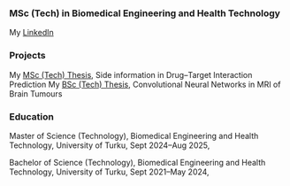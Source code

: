 ### MSc (Tech) in Biomedical Engineering and Health Technology

My [LinkedIn](https://linkedin.com/in/yourprofile)

### Projects

My [MSc (Tech) Thesis](https://github.com/username/repository), Side information in Drug–Target Interaction Prediction
My [BSc (Tech) Thesis](https://www.utupub.fi/handle/10024/176908), Convolutional Neural Networks in MRI of Brain Tumours

### Education

Master of Science (Technology),
Biomedical Engineering and Health Technology,
University of Turku,
Sept 2024–Aug 2025,

Bachelor of Science (Technology),
Biomedical Engineering and Health Technology,
University of Turku,
Sept 2021–May 2024,

<!--
**mmhapp/mmhapp** is a ✨ _special_ ✨ repository because its `README.md` (this file) appears on your GitHub profile.

Here are some ideas to get you started:

- 🔭 I’m currently working on ...
- 🌱 I’m currently learning ...
- 👯 I’m looking to collaborate on ...
- 🤔 I’m looking for help with ...
- 💬 Ask me about ...
- 📫 How to reach me: ...
- 😄 Pronouns: ...
- ⚡ Fun fact: ...
-->
